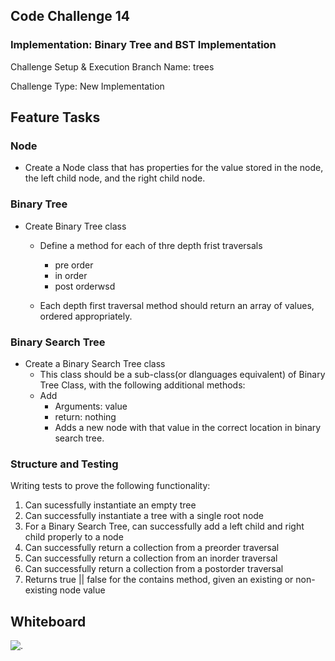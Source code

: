 ## Code Challenge 14

### Implementation: Binary Tree and BST Implementation

Challenge Setup & Execution
Branch Name: trees

Challenge Type: New Implementation

## Feature Tasks

### Node

* Create a Node class that has properties for the value stored in the node, the left child node, and the right child node.

### Binary Tree

* Create Binary Tree class
    * Define a method for each of thre depth frist traversals
        * pre order
        * in order
        * post orderwsd

    * Each depth first traversal method should return an array of values, ordered appropriately.

### Binary Search Tree

* Create a Binary Search Tree class
    * This class should be a sub-class(or dlanguages equivalent) of Binary Tree Class, with the following additional methods:
    * Add
        * Arguments: value
        * return: nothing
        * Adds a new node with that value in the correct location in binary search tree.

### Structure and Testing

Writing tests to prove the following functionality:

1. Can sucessfully instantiate an empty tree
2. Can successfully instantiate a tree with a single root node
3. For a Binary Search Tree, can successfully add a left child and right child properly to a node
4. Can successfully return a collection from a preorder traversal
5. Can successfully return a collection from an inorder traversal
6. Can successfully return a collection from a postorder traversal
7. Returns true || false for the contains method, given an existing or non-existing node value

## Whiteboard

![.](https://i.imgur.com/RJTlFYf.png)